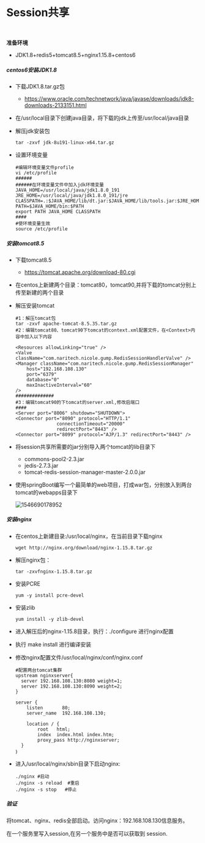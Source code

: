 # Session共享

​	

**准备环境**

* JDK1.8+redis5+tomcat8.5+nginx1.15.8+centos6

##### centos6安装JDK1.8

* 下载JDK1.8.tar.gz包

  * https://www.oracle.com/technetwork/java/javase/downloads/jdk8-downloads-2133151.html

* 在/usr/local目录下创建java目录，将下载的jdk上传至/usr/local/java目录

* 解压jdk安装包

  ```shell
  tar -zxvf jdk-8u191-linux-x64.tar.gz
  ```

* 设置环境变量

  ```shell
  #编辑环境变量文件profile
  vi /etc/profile
  ######
  ######在环境变量文件中加入jdk环境变量
  JAVA_HOME=/usr/local/java/jdk1.8.0_191
  JRE_HOME=/usr/local/java/jdk1.8.0_191/jre
  CLASSPATH=.:$JAVA_HOME/lib/dt.jar:$JAVA_HOME/lib/tools.jar:$JRE_HOME/lib
  PATH=$JAVA_HOME/bin:$PATH
  export PATH JAVA_HOME CLASSPATH
  ####
  #使环境变量生效
  source /etc/profile
  ```

##### 安装tomcat8.5

* 下载tomcat8.5

  * https://tomcat.apache.org/download-80.cgi

* 在centos上新建两个目录：tomcat80，tomcat90,并将下载的tomcat分别上传至新建的两个目录

* 解压安装tomcat

  ```shell
  #1：解压tomcat包
  tar -zxvf apache-tomcat-8.5.35.tar.gz
  #2：编辑tomcat80、tomcat90下tomcat的context.xml配置文件，在<Context>内容中加入以下内容
  
  <Resources allowLinking="true" />
  <Valve className="com.naritech.nicole.gump.RedisSessionHandlerValve" />
  <Manager className="com.naritech.nicole.gump.RedisSessionManager"
      host="192.168.108.130"
      port="6379"
      database="0"
      maxInactiveInterval="60"
  />
  ##############
  #3：编辑tomcat90的下tomcat的server.xml,修改启端口
  ####
  <Server port="8006" shutdown="SHUTDOWN">
  <Connector port="8090" protocol="HTTP/1.1"
                 connectionTimeout="20000"
                 redirectPort="8443" />
  <Connector port="8099" protocol="AJP/1.3" redirectPort="8443" />
  
  ```

* 将session共享所需要的jar分别导入两个tomcat的lib目录下

  * commons-pool2-2.3.jar
  * jedis-2.7.3.jar
  * tomcat-redis-session-manager-master-2.0.0.jar

* 使用springBoot编写一个最简单的web项目，打成war包，分别放入到两台tomcat的webapps目录下

  ![1546690178952](assets/1546690178952.png)

##### 安装nginx

* 在centos上新建目录:/usr/local/nginx，在当前目录下载nginx

  ```shell
  wget http://nginx.org/download/nginx-1.15.8.tar.gz
  ```

* 解压nginx包：

  ```shell
  tar -zxvfnginx-1.15.8.tar.gz
  ```

* 安装PCRE

  ```shell
  yum -y install pcre-devel
  ```

* 安装zlib

  ```shell
  yum install -y zlib-devel
  ```

* 进入解压后的nginx-1.15.8目录，执行：./configure 进行nginx配置

* 执行 make install 进行编译安装

* 修改nginx配置文件/usr/local/nginx/conf/nginx.conf

  ```shell
  #配置两台tomcat集群
  upstream nginxserver{
  	server 192.168.108.130:8080 weight=1;
  	server 192.168.108.130:8090 weight=2;
  }
  
  server {
      listen       80;
      server_name  192.168.108.130;
  
      location / {
          root   html;
          index  index.html index.htm;
          proxy_pass http://nginxserver;
  	}
  ｝
  ```

* 进入/usr/local/nginx/sbin目录下启动nginx:

  ```shell
  ./nginx #启动
  ./nginx -s reload  #重启
  ./nginx -s stop	#停止
  ```


##### 验证

​	将tomcat、nginx、redis全部启动。访问nginx：192.168.108.130信息服务。

在一个服务里写入session,在另一个服务中是否可以获取到 session.












